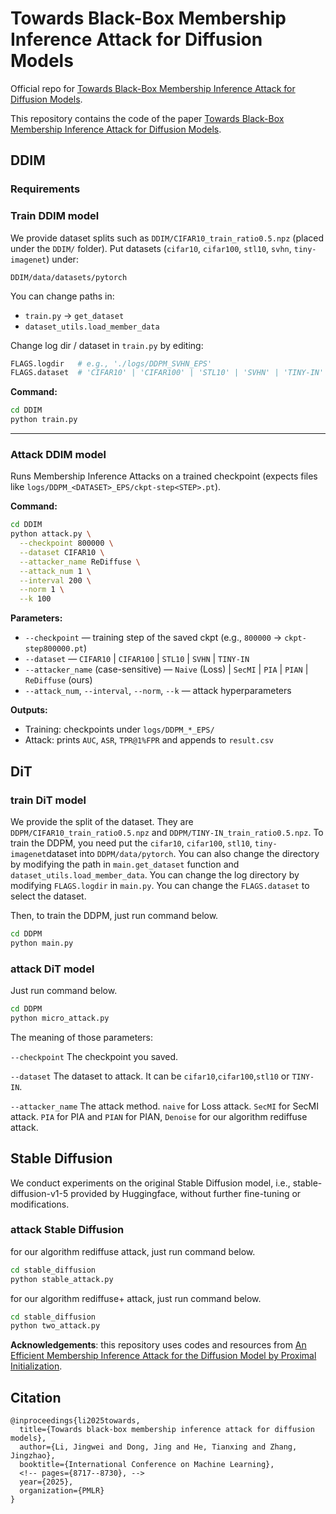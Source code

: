 # Towards Black-Box Membership Inference Attack for Diffusion Models
Official repo for [Towards Black-Box Membership Inference Attack for Diffusion Models](https://arxiv.org/pdf/2405.20771).

This repository contains the code of the paper [Towards Black-Box Membership Inference Attack for Diffusion Models](https://arxiv.org/pdf/2405.20771).




## DDIM

### Requirements



### Train DDIM model

We provide dataset splits such as `DDIM/CIFAR10_train_ratio0.5.npz` (placed under the `DDIM/` folder).
Put datasets (`cifar10`, `cifar100`, `stl10`, `svhn`, `tiny-imagenet`) under:

```
DDIM/data/datasets/pytorch
```

You can change paths in:

* `train.py` → `get_dataset`
* `dataset_utils.load_member_data`

Change log dir / dataset in `train.py` by editing:

```python
FLAGS.logdir   # e.g., './logs/DDPM_SVHN_EPS'
FLAGS.dataset  # 'CIFAR10' | 'CIFAR100' | 'STL10' | 'SVHN' | 'TINY-IN'
```

**Command:**

```bash
cd DDIM
python train.py
```

---

### Attack DDIM model

Runs Membership Inference Attacks on a trained checkpoint (expects files like `logs/DDPM_<DATASET>_EPS/ckpt-step<STEP>.pt`).

**Command:**

```bash
cd DDIM
python attack.py \
  --checkpoint 800000 \
  --dataset CIFAR10 \
  --attacker_name ReDiffuse \
  --attack_num 1 \
  --interval 200 \
  --norm 1 \
  --k 100
```

**Parameters:**

* `--checkpoint` — training step of the saved ckpt (e.g., `800000` → `ckpt-step800000.pt`)
* `--dataset` — `CIFAR10` | `CIFAR100` | `STL10` | `SVHN` | `TINY-IN`
* `--attacker_name` (case-sensitive) —
  `Naive` (Loss) | `SecMI` | `PIA` | `PIAN` | `ReDiffuse` (ours)
* `--attack_num`, `--interval`, `--norm`, `--k` — attack hyperparameters

**Outputs:**

* Training: checkpoints under `logs/DDPM_*_EPS/`
* Attack: prints `AUC`, `ASR`, `TPR@1%FPR` and appends to `result.csv`

## DiT

### train DiT model

We provide the split of the dataset. They are `DDPM/CIFAR10_train_ratio0.5.npz` and `DDPM/TINY-IN_train_ratio0.5.npz`. To train the DDPM, you need put the `cifar10`, `cifar100`, `stl10`, `tiny-imagenet`dataset into `DDPM/data/pytorch`. You can also change the directory by modifying the path in `main.get_dataset` function and `dataset_utils.load_member_data`.  You can change the log directory by modifying `FLAGS.logdir` in `main.py`. You can change the `FLAGS.dataset` to select the dataset.

Then, to train the DDPM, just run command below.
```bash
cd DDPM
python main.py
```

### attack DiT model
Just run command below.
```bash
cd DDPM
python micro_attack.py 
```

The meaning of those parameters:

`--checkpoint` The checkpoint you saved.

`--dataset` The dataset to attack. It can be `cifar10`,`cifar100`,`stl10` or `TINY-IN`.

`--attacker_name` The attack method. `naive` for Loss attack. `SecMI` for SecMI attack. `PIA` for PIA and `PIAN` for PIAN, `Denoise` for our algorithm rediffuse attack.

## Stable Diffusion

We conduct experiments on the original Stable Diffusion model, i.e., stable-diffusion-v1-5 provided by Huggingface, without further fine-tuning or modifications.

### attack Stable Diffusion

for our algorithm rediffuse attack, just run command below.
```bash
cd stable_diffusion
python stable_attack.py 
```

for our algorithm rediffuse+ attack, just run command below.
```bash
cd stable_diffusion
python two_attack.py 
```


**Acknowledgements**: this repository uses codes and resources from [An Efficient Membership Inference Attack for the Diffusion Model by Proximal Initialization](https://github.com/kong13661/PIA).


## Citation

```
@inproceedings{li2025towards,
  title={Towards black-box membership inference attack for diffusion models},
  author={Li, Jingwei and Dong, Jing and He, Tianxing and Zhang, Jingzhao},
  booktitle={International Conference on Machine Learning},
  <!-- pages={8717--8730}, -->
  year={2025},
  organization={PMLR}
}

```
